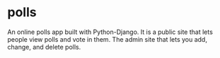 # polls
An online polls app built with Python-Django. It is  a public site that lets people view polls and vote in them. 
The admin site that lets you add, change, and delete polls.
